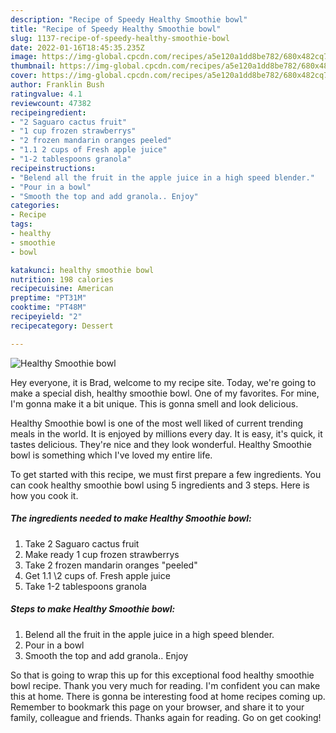 ```yaml
---
description: "Recipe of Speedy Healthy Smoothie bowl"
title: "Recipe of Speedy Healthy Smoothie bowl"
slug: 1137-recipe-of-speedy-healthy-smoothie-bowl
date: 2022-01-16T18:45:35.235Z
image: https://img-global.cpcdn.com/recipes/a5e120a1dd8be782/680x482cq70/healthy-smoothie-bowl-recipe-main-photo.jpg
thumbnail: https://img-global.cpcdn.com/recipes/a5e120a1dd8be782/680x482cq70/healthy-smoothie-bowl-recipe-main-photo.jpg
cover: https://img-global.cpcdn.com/recipes/a5e120a1dd8be782/680x482cq70/healthy-smoothie-bowl-recipe-main-photo.jpg
author: Franklin Bush
ratingvalue: 4.1
reviewcount: 47382
recipeingredient:
- "2 Saguaro cactus fruit"
- "1 cup frozen strawberrys"
- "2 frozen mandarin oranges peeled"
- "1.1 2 cups of Fresh apple juice"
- "1-2 tablespoons granola"
recipeinstructions:
- "Belend all the fruit in the apple juice in a high speed blender."
- "Pour in a bowl"
- "Smooth the top and add granola.. Enjoy"
categories:
- Recipe
tags:
- healthy
- smoothie
- bowl

katakunci: healthy smoothie bowl 
nutrition: 198 calories
recipecuisine: American
preptime: "PT31M"
cooktime: "PT48M"
recipeyield: "2"
recipecategory: Dessert

---
```



![Healthy Smoothie bowl](https://img-global.cpcdn.com/recipes/a5e120a1dd8be782/680x482cq70/healthy-smoothie-bowl-recipe-main-photo.jpg)

Hey everyone, it is Brad, welcome to my recipe site. Today, we're going to make a special dish, healthy smoothie bowl. One of my favorites. For mine, I'm gonna make it a bit unique. This is gonna smell and look delicious.



Healthy Smoothie bowl is one of the most well liked of current trending meals in the world. It is enjoyed by millions every day. It is easy, it's quick, it tastes delicious. They're nice and they look wonderful. Healthy Smoothie bowl is something which I've loved my entire life.


To get started with this recipe, we must first prepare a few ingredients. You can cook healthy smoothie bowl using 5 ingredients and 3 steps. Here is how you cook it.

<!--inarticleads1-->

##### The ingredients needed to make Healthy Smoothie bowl:

1. Take 2 Saguaro cactus fruit
1. Make ready 1 cup frozen strawberrys
1. Take 2 frozen mandarin oranges &#34;peeled&#34;
1. Get 1.1 \2 cups of. Fresh apple juice
1. Take 1-2 tablespoons granola




<!--inarticleads2-->

##### Steps to make Healthy Smoothie bowl:

1. Belend all the fruit in the apple juice in a high speed blender.
1. Pour in a bowl
1. Smooth the top and add granola.. Enjoy




So that is going to wrap this up for this exceptional food healthy smoothie bowl recipe. Thank you very much for reading. I'm confident you can make this at home. There is gonna be interesting food at home recipes coming up. Remember to bookmark this page on your browser, and share it to your family, colleague and friends. Thanks again for reading. Go on get cooking!
